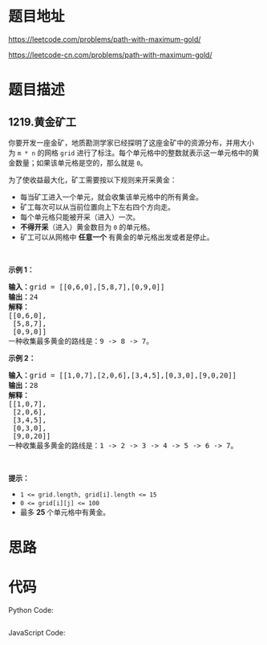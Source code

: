 # 题目地址
https://leetcode.com/problems/path-with-maximum-gold/

https://leetcode-cn.com/problems/path-with-maximum-gold/
# 题目描述
## 1219.黄金矿工
<p>你要开发一座金矿，地质勘测学家已经探明了这座金矿中的资源分布，并用大小为&nbsp;<code>m * n</code> 的网格 <code>grid</code> 进行了标注。每个单元格中的整数就表示这一单元格中的黄金数量；如果该单元格是空的，那么就是 <code>0</code>。</p>

<p>为了使收益最大化，矿工需要按以下规则来开采黄金：</p>

<ul>
	<li>每当矿工进入一个单元，就会收集该单元格中的所有黄金。</li>
	<li>矿工每次可以从当前位置向上下左右四个方向走。</li>
	<li>每个单元格只能被开采（进入）一次。</li>
	<li><strong>不得开采</strong>（进入）黄金数目为 <code>0</code> 的单元格。</li>
	<li>矿工可以从网格中 <strong>任意一个</strong> 有黄金的单元格出发或者是停止。</li>
</ul>

<p>&nbsp;</p>

<p><strong>示例 1：</strong></p>

<pre><strong>输入：</strong>grid = [[0,6,0],[5,8,7],[0,9,0]]
<strong>输出：</strong>24
<strong>解释：</strong>
[[0,6,0],
 [5,8,7],
 [0,9,0]]
一种收集最多黄金的路线是：9 -&gt; 8 -&gt; 7。
</pre>

<p><strong>示例 2：</strong></p>

<pre><strong>输入：</strong>grid = [[1,0,7],[2,0,6],[3,4,5],[0,3,0],[9,0,20]]
<strong>输出：</strong>28
<strong>解释：</strong>
[[1,0,7],
 [2,0,6],
 [3,4,5],
 [0,3,0],
 [9,0,20]]
一种收集最多黄金的路线是：1 -&gt; 2 -&gt; 3 -&gt; 4 -&gt; 5 -&gt; 6 -&gt; 7。
</pre>

<p>&nbsp;</p>

<p><strong>提示：</strong></p>

<ul>
	<li><code>1 &lt;= grid.length,&nbsp;grid[i].length &lt;= 15</code></li>
	<li><code>0 &lt;= grid[i][j] &lt;= 100</code></li>
	<li>最多 <strong>25 </strong>个单元格中有黄金。</li>
</ul>

# 思路

# 代码
Python Code:

```

```
JavaScript Code:

```

```
